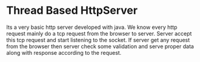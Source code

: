 # Thread Based HttpServer
Its a very basic http server developed with java. We know every http request mainly do a tcp request from the browser to 
server. Server accept this tcp request and start listening to the socket. If server get any request from the browser then 
server check some validation and serve proper data along with response according to the request. 

